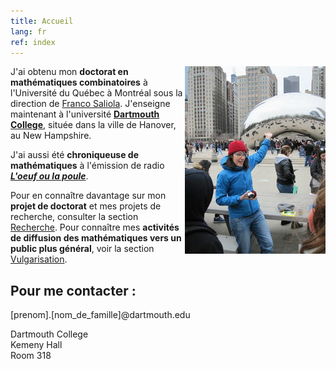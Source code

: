 ```yaml
---
title: Accueil
lang: fr
ref: index
---
```


<img style="float: right;" src="photo_Nadia.jpg" title="En présentant la topologie du Cloud Gate à des élèves, à Chicago.">

J'ai obtenu mon **doctorat en mathématiques combinatoires** à l'Université du Québec à Montréal sous la direction de [Franco Saliola](http://lacim.uqam.ca/~saliola/). J'enseigne maintenant à l'université [**Dartmouth College**](https://math.dartmouth.edu), située dans la ville de Hanover, au New Hampshire.

J'ai aussi été **chroniqueuse de mathématiques** à l'émission de radio **[_L'oeuf ou la poule_](http://www.loeufoulapoule.org)**.

Pour en connaître davantage sur mon **projet de doctorat** et mes projets de recherche, consulter la section [Recherche](recherche). Pour connaître mes **activités de diffusion des mathématiques vers un public plus général**, voir la section [Vulgarisation](vulgarisation).

## Pour me contacter :

[prenom].[nom_de_famille]@dartmouth.edu

Dartmouth College <br />
Kemeny Hall  <br />
Room 318


